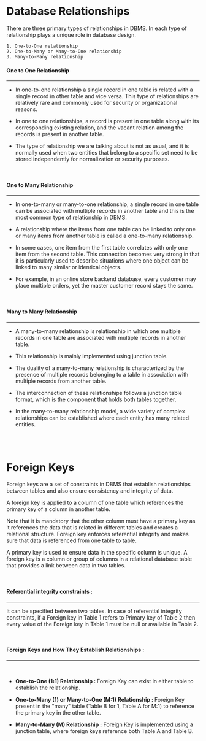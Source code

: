 # Database Relationships

There are three primary types of relationships in DBMS. In each type of relationship plays a unique role in database design.

    1. One-to-One relationship
    2. One-to-Many or Many-to-One relationship
    3. Many-to-Many relationship

#### One to One Relationship

---

- In one-to-one relationship a single record in one table is related with a single record in other table and vice versa.
  This type of relationships are relatively rare and commonly used for security or organizational reasons.

- In one to one relationships, a record is present in one table along with its corresponding existing relation, and the vacant relation among the records is present in another table.

- The type of relationship we are talking about is not as usual, and it is normally used when two entities that belong to a specific set need to be stored independently for normalization or security purposes.

<br>

#### One to Many Relationship

---

- In one-to-many or many-to-one relationship, a single record in one table can be associated with multiple records in another table and this is the most common type of relationship in DBMS.

- A relationship where the items from one table can be linked to only one or many items from another table is called a one-to-many relationship.

- In some cases, one item from the first table correlates with only one item from the second table. This connection becomes very strong in that it is particularly used to describe situations where one object can be linked to many similar or identical objects.

- For example, in an online store backend database, every customer may place multiple orders, yet the master customer record stays the same.

<br>

#### Many to Many Relationship

---

- A many-to-many relationship is relationship in which one multiple records in one table are associated with multiple records in another table.

- This relationship is mainly implemented using junction table.

- The duality of a many-to-many relationship is characterized by the presence of multiple records belonging to a table in association with multiple records from another table.

- The interconnection of these relationships follows a junction table format, which is the component that holds both tables together.

- In the many-to-many relationship model, a wide variety of complex relationships can be established where each entity has many related entities.

<br>
<br>

# Foreign Keys

Foreign keys are a set of constraints in DBMS that establish relationships between tables and also ensure consistency and integrity of data.

A foreign key is applied to a column of one table which references the primary key of a column in another table.

Note that it is mandatory that the other column must have a primary key as it references the data that is related in different tables and creates a relational structure. Foreign key enforces referential integrity and makes sure that data is referenced from one table to table.

A primary key is used to ensure data in the specific column is unique. A foreign key is a column or group of columns in a relational database table that provides a link between data in two tables.

<br>

#### Referential integrity constraints :

---

It can be specified between two tables. In case of referential integrity constraints, if a Foreign key in Table 1 refers to Primary key of Table 2 then every value of the Foreign key in Table 1 must be null or available in Table 2.

<br>

#### Foreign Keys and How They Establish Relationships :

---

<br>

- <b>One-to-One (1:1) Relationship : </b> Foreign Key can exist in either table to establish the relationship.

- <b> One-to-Many (1) or Many-to-One (M:1) Relationship : </b> Foreign Key present in the "many" table (Table B for 1, Table A for M:1) to reference the primary key in the other table.

- <b>Many-to-Many (M) Relationship :</b> Foreign Key is implemented using a junction table, where foreign keys reference both Table A and Table B.

